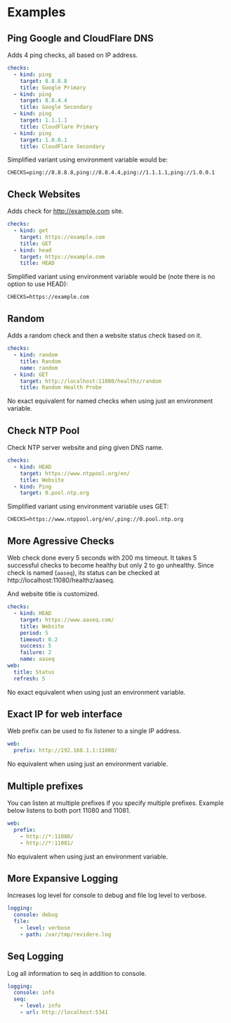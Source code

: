 # Examples

## Ping Google and CloudFlare DNS

Adds 4 ping checks, all based on IP address.

```yaml
checks:
  - kind: ping
    target: 8.8.8.8
    title: Google Primary
  - kind: ping
    target: 8.8.4.4
    title: Google Secondary
  - kind: ping
    target: 1.1.1.1
    title: CloudFlare Primary
  - kind: ping
    target: 1.0.0.1
    title: CloudFlare Secondary
```

Simplified variant using environment variable would be:
```
CHECKS=ping://8.8.8.8,ping://8.8.4.4,ping://1.1.1.1,ping://1.0.0.1
```


## Check Websites

Adds check for http://example.com site.

```yaml
checks:
  - kind: get
    target: https://example.com
    title: GET
  - kind: head
    target: https://example.com
    title: HEAD
```

Simplified variant using environment variable would be (note there is no option
to use HEAD):
```
CHECKS=https://example.com
```


## Random

Adds a random check and then a website status check based on it.

```yaml
checks:
  - kind: random
    title: Random
    name: random
  - kind: GET
    target: http://localhost:11080/healthz/random
    title: Random Health Probe
```

No exact equivalent for named checks when using just an environment variable.


## Check NTP Pool

Check NTP server website and ping given DNS name.

```yaml
checks:
  - kind: HEAD
    target: https://www.ntppool.org/en/
    title: Website
  - kind: Ping
    target: 0.pool.ntp.org
```

Simplified variant using environment variable uses GET:
```
CHECKS=https://www.ntppool.org/en/,ping://0.pool.ntp.org
```


## More Agressive Checks

Web check done every 5 seconds with 200 ms timeout. It takes 5 successful checks
to become healthy but only 2 to go unhealthy. Since check is named (`aaseq`),
its status can be checked at http://localhost:11080/healthz/aaseq.

And website title is customized.

```yaml
checks:
  - kind: HEAD
    target: https://www.aaseq.com/
    title: Website
    period: 5
    timeout: 0.2
    success: 5
    failure: 2
    name: aaseq
web:
  title: Status
  refresh: 5
```

No exact equivalent when using just an environment variable.


## Exact IP for web interface

Web prefix can be used to fix listener to a single IP address.

```yaml
web:
  prefix: http://192.168.1.1:11080/
```

No equivalent when using just an environment variable.


## Multiple prefixes

You can listen at multiple prefixes if you specify multiple prefixes. Example
below listens to both port 11080 and 11081.

```yaml
web:
  prefix:
    - http://*:11080/
    - http://*:11081/
```

No equivalent when using just an environment variable.


## More Expansive Logging

Increases log level for console to debug and file log level to verbose.

```yaml
logging:
  console: debug
  file:
    - level: verbose
    - path: /var/tmp/revidere.log
```


## Seq Logging

Log all information to seq in addition to console.

```yaml
logging:
  console: info
  seq:
    - level: info
    - url: http://localhost:5341
```
